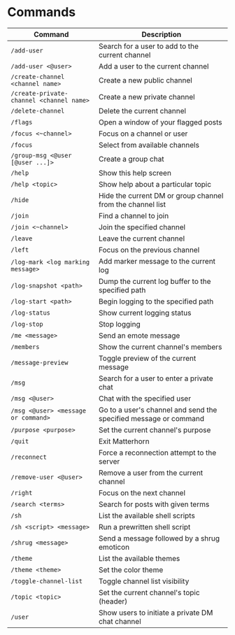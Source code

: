 # Commands

| Command | Description |
| ------- | ----------- |
| `/add-user` | Search for a user to add to the current channel |
| `/add-user <@user>` | Add a user to the current channel |
| `/create-channel <channel name>` | Create a new public channel |
| `/create-private-channel <channel name>` | Create a new private channel |
| `/delete-channel` | Delete the current channel |
| `/flags` | Open a window of your flagged posts |
| `/focus <~channel>` | Focus on a channel or user |
| `/focus` | Select from available channels |
| `/group-msg <@user [@user ...]>` | Create a group chat |
| `/help` | Show this help screen |
| `/help <topic>` | Show help about a particular topic |
| `/hide` | Hide the current DM or group channel from the channel list |
| `/join` | Find a channel to join |
| `/join <~channel>` | Join the specified channel |
| `/leave` | Leave the current channel |
| `/left` | Focus on the previous channel |
| `/log-mark <log marking message>` | Add marker message to the current log |
| `/log-snapshot <path>` | Dump the current log buffer to the specified path |
| `/log-start <path>` | Begin logging to the specified path |
| `/log-status` | Show current logging status |
| `/log-stop` | Stop logging |
| `/me <message>` | Send an emote message |
| `/members` | Show the current channel's members |
| `/message-preview` | Toggle preview of the current message |
| `/msg` | Search for a user to enter a private chat |
| `/msg <@user>` | Chat with the specified user |
| `/msg <@user> <message or command>` | Go to a user's channel and send the specified message or command |
| `/purpose <purpose>` | Set the current channel's purpose |
| `/quit` | Exit Matterhorn |
| `/reconnect` | Force a reconnection attempt to the server |
| `/remove-user <@user>` | Remove a user from the current channel |
| `/right` | Focus on the next channel |
| `/search <terms>` | Search for posts with given terms |
| `/sh` | List the available shell scripts |
| `/sh <script> <message>` | Run a prewritten shell script |
| `/shrug <message>` | Send a message followed by a shrug emoticon |
| `/theme` | List the available themes |
| `/theme <theme>` | Set the color theme |
| `/toggle-channel-list` | Toggle channel list visibility |
| `/topic <topic>` | Set the current channel's topic (header) |
| `/user` | Show users to initiate a private DM chat channel |
